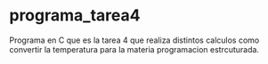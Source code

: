 # programa_tarea4
Programa en C que es la tarea 4 que realiza distintos calculos como convertir la temperatura para la materia programacion estrcuturada.
